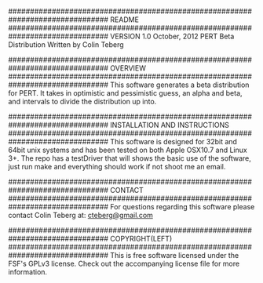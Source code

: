 ###############################################################################
README              
###############################################################################
VERSION 1.0
October, 2012
PERT Beta Distribution
Written by Colin Teberg

###############################################################################
OVERVIEW
###############################################################################
This software generates a beta distribution for PERT. It takes in optimistic
and pessimistic guess, an alpha and beta, and intervals to divide the
distribution up into.

###############################################################################
INSTALLATION AND INSTRUCTIONS
###############################################################################
This software is designed for 32bit and 64bit unix systems and has been tested 
on both Apple OSX10.7 and Linux 3+. The repo has a testDriver that will shows
the basic use of the software, just run make and everything should work if not
shoot me an email.

###############################################################################
CONTACT
###############################################################################
For questions regarding this software please contact Colin Teberg at:
cteberg@gmail.com

###############################################################################
COPYRIGHT(LEFT)
###############################################################################
This is free software licensed under the FSF's GPLv3 license. Check out the
accompanying license file for more information.